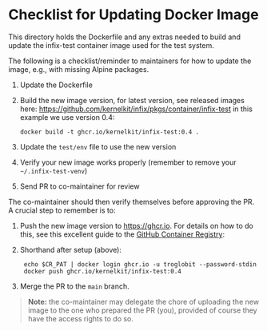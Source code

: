 Checklist for Updating Docker Image
===================================

This directory holds the Dockerfile and any extras needed to build and
update the infix-test container image used for the test system.

The following is a checklist/reminder to maintainers for how to update
the image, e.g., with missing Alpine packages.

 1. Update the Dockerfile
 2. Build the new image version, for latest version, see released images
    here: <https://github.com/kernelkit/infix/pkgs/container/infix-test>
	in this example we use version 0.4:

        docker build -t ghcr.io/kernelkit/infix-test:0.4 .

 3. Update the `test/env` file to use the new version
 4. Verify your new image works properly (remember to remove your `~/.infix-test-venv`)
 5. Send PR to co-maintainer for review

The co-maintainer should then verify themselves before approving the PR.
A crucial step to remember is to:

 1. Push the new image version to <https://ghcr.io>.  For details on how
    to do this, see this excellent guide to the [GitHub Container
    Registry](https://docs.github.com/en/packages/working-with-a-github-packages-registry/working-with-the-container-registry):
 2. Shorthand after setup (above):

         echo $CR_PAT | docker login ghcr.io -u troglobit --password-stdin
         docker push ghcr.io/kernelkit/infix-test:0.4

 3. Merge the PR to the `main` branch.

> **Note:** the co-maintainer may delegate the chore of uploading the
> new image to the one who prepared the PR (you), provided of course
> they have the access rights to do so.
